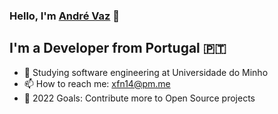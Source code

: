 ### Hello, I'm [André Vaz][website] 👋

## I'm a Developer from Portugal 🇵🇹
- 💾 Studying software engineering at Universidade do Minho
- 📫 How to reach me: xfn14@pm.me
- 🥅 2022 Goals: Contribute more to Open Source projects

[website]: https://xfn14.com
